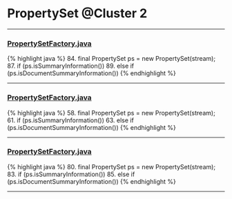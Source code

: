 # PropertySet @Cluster 2

***

### [PropertySetFactory.java](https://searchcode.com/codesearch/view/15642686/)
{% highlight java %}
84. final PropertySet ps = new PropertySet(stream);
87.     if (ps.isSummaryInformation())
89.     else if (ps.isDocumentSummaryInformation())
{% endhighlight %}

***

### [PropertySetFactory.java](https://searchcode.com/codesearch/view/97398126/)
{% highlight java %}
58. final PropertySet ps = new PropertySet(stream);
61.     if (ps.isSummaryInformation())
63.     else if (ps.isDocumentSummaryInformation())
{% endhighlight %}

***

### [PropertySetFactory.java](https://searchcode.com/codesearch/view/97383355/)
{% highlight java %}
80. final PropertySet ps = new PropertySet(stream);
83.     if (ps.isSummaryInformation())
85.     else if (ps.isDocumentSummaryInformation())
{% endhighlight %}

***

